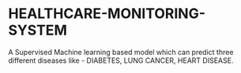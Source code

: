 # HEALTHCARE-MONITORING-SYSTEM
A Supervised Machine learning based model which can predict three different diseases like - DIABETES, LUNG CANCER, HEART DISEASE. 
